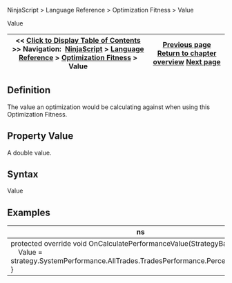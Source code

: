 ﻿
NinjaScript \> Language Reference \> Optimization Fitness \> Value

Value

| \<\< [Click to Display Table of Contents](optimization_fitness_value.md) \>\> **Navigation:**     [NinjaScript](ninjascript-1.md) \> [Language Reference](language_reference_wip-1.md) \> [Optimization Fitness](optimization_fitness-1.md) \> Value | [Previous page](oncalculateperformancevalue-1.md) [Return to chapter overview](optimization_fitness-1.md) [Next page](optimizer-1.md) |
| --- | --- |
## Definition
The value an optimization would be calculating against when using this Optimization Fitness.
 
## Property Value
A double value.
 
## Syntax
Value

## Examples

| ns |
| --- |
| protected override void OnCalculatePerformanceValue(StrategyBase strategy) {      Value \= strategy.SystemPerformance.AllTrades.TradesPerformance.Percent.Drawdown; } |

